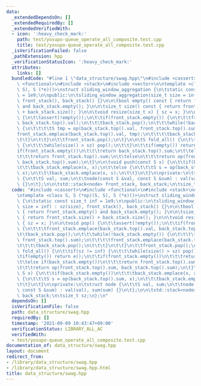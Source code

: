 ```yaml
---
data:
  _extendedDependsOn: []
  _extendedRequiredBy: []
  _extendedVerifiedWith:
  - icon: ':heavy_check_mark:'
    path: test/yosupo-queue_operate_all_composite.test.cpp
    title: test/yosupo-queue_operate_all_composite.test.cpp
  _isVerificationFailed: false
  _pathExtension: hpp
  _verificationStatusIcon: ':heavy_check_mark:'
  attributes:
    links: []
  bundledCode: "#line 1 \"data_structure/swag.hpp\"\n#include <cassert>\n#include\
    \ <functional>\n#include <stack>\n#include <vector>\n\ntemplate <class S, S (*op)(S,\
    \ S), S (*e)()>\nstruct sliding_window_aggregation {\n\tstatic const size_t inf\
    \ = 1e9;\n\npublic:\n\tsliding_window_aggregation(size_t size = inf) : sz(size),\
    \ front_stack(), back_stack() {}\n\n\tbool empty() const { return front_stack.empty()\
    \ and back_stack.empty(); }\n\n\tsize_t size() const { return front_stack.size()\
    \ + back_stack.size(); }\n\n\tvoid resize(size_t x) { sz = x; }\n\n\tvoid pop()\
    \ {\n\t\tassert(!empty());\n\t\tif(front_stack.empty()) {\n\t\t\tfront_stack.emplace(back_stack.top().val,\
    \ back_stack.top().val);\n\t\t\tback_stack.pop();\n\t\t\twhile(!back_stack.empty())\
    \ {\n\t\t\t\tS tmp = op(back_stack.top().val, front_stack.top().sum);\n\t\t\t\t\
    front_stack.emplace(back_stack.top().val, tmp);\n\t\t\t\tback_stack.pop();\n\t\
    \t\t}\n\t\t}\n\t\tfront_stack.pop();\n\t}\n\n\tS fold_all() {\n\t\tif(sz != inf)\
    \ {\n\t\t\twhile(size() > sz) pop();\n\t\t}\n\t\tif(empty()) return e();\n\t\t\
    if(front_stack.empty())\n\t\t\treturn back_stack.top().sum;\n\t\telse if(back_stack.empty())\n\
    \t\t\treturn front_stack.top().sum;\n\t\telse\n\t\t\treturn op(front_stack.top().sum,\
    \ back_stack.top().sum);\n\t}\n\n\tvoid push(const S x) {\n\t\tif(back_stack.empty())\n\
    \t\t\tback_stack.emplace(x, x);\n\t\telse {\n\t\t\tS s = op(back_stack.top().sum,\
    \ x);\n\t\t\tback_stack.emplace(x, s);\n\t\t}\n\t}\n\nprivate:\n\tstruct node\
    \ {\n\t\tS val, sum;\n\t\tnode(const S &val, const S &sum) : val(val), sum(sum)\
    \ {}\n\t};\n\n\tstd::stack<node> front_stack, back_stack;\n\tsize_t sz;\n};\n"
  code: "#include <cassert>\n#include <functional>\n#include <stack>\n#include <vector>\n\
    \ntemplate <class S, S (*op)(S, S), S (*e)()>\nstruct sliding_window_aggregation\
    \ {\n\tstatic const size_t inf = 1e9;\n\npublic:\n\tsliding_window_aggregation(size_t\
    \ size = inf) : sz(size), front_stack(), back_stack() {}\n\n\tbool empty() const\
    \ { return front_stack.empty() and back_stack.empty(); }\n\n\tsize_t size() const\
    \ { return front_stack.size() + back_stack.size(); }\n\n\tvoid resize(size_t x)\
    \ { sz = x; }\n\n\tvoid pop() {\n\t\tassert(!empty());\n\t\tif(front_stack.empty())\
    \ {\n\t\t\tfront_stack.emplace(back_stack.top().val, back_stack.top().val);\n\t\
    \t\tback_stack.pop();\n\t\t\twhile(!back_stack.empty()) {\n\t\t\t\tS tmp = op(back_stack.top().val,\
    \ front_stack.top().sum);\n\t\t\t\tfront_stack.emplace(back_stack.top().val, tmp);\n\
    \t\t\t\tback_stack.pop();\n\t\t\t}\n\t\t}\n\t\tfront_stack.pop();\n\t}\n\n\tS\
    \ fold_all() {\n\t\tif(sz != inf) {\n\t\t\twhile(size() > sz) pop();\n\t\t}\n\t\
    \tif(empty()) return e();\n\t\tif(front_stack.empty())\n\t\t\treturn back_stack.top().sum;\n\
    \t\telse if(back_stack.empty())\n\t\t\treturn front_stack.top().sum;\n\t\telse\n\
    \t\t\treturn op(front_stack.top().sum, back_stack.top().sum);\n\t}\n\n\tvoid push(const\
    \ S x) {\n\t\tif(back_stack.empty())\n\t\t\tback_stack.emplace(x, x);\n\t\telse\
    \ {\n\t\t\tS s = op(back_stack.top().sum, x);\n\t\t\tback_stack.emplace(x, s);\n\
    \t\t}\n\t}\n\nprivate:\n\tstruct node {\n\t\tS val, sum;\n\t\tnode(const S &val,\
    \ const S &sum) : val(val), sum(sum) {}\n\t};\n\n\tstd::stack<node> front_stack,\
    \ back_stack;\n\tsize_t sz;\n};\n"
  dependsOn: []
  isVerificationFile: false
  path: data_structure/swag.hpp
  requiredBy: []
  timestamp: '2021-09-09 10:43:47+09:00'
  verificationStatus: LIBRARY_ALL_AC
  verifiedWith:
  - test/yosupo-queue_operate_all_composite.test.cpp
documentation_of: data_structure/swag.hpp
layout: document
redirect_from:
- /library/data_structure/swag.hpp
- /library/data_structure/swag.hpp.html
title: data_structure/swag.hpp
---
```

